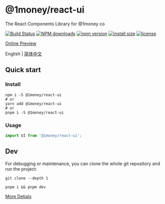 # @1money/react-ui
The React Components Library for @1money co

[![Build Status](https://github.com/1Money-Co/1money-react-ui/actions/workflows/cicd-npm.yml/badge.svg)](https://github.com/1Money-Co/1money-react-ui/actions/workflows/cicd-npm.yml)
[![NPM downloads](http://img.shields.io/npm/dm/%401money%2Freact-ui.svg?style=flat-square)](https://www.npmjs.com/package/@1money/react-ui)
[![npm version](https://badge.fury.io/js/%401money%2Freact-ui.svg)](https://badge.fury.io/js/%401money%2Freact-ui)
[![install size](https://packagephobia.now.sh/badge?p=%401money%2Freact-ui)](https://packagephobia.now.sh/result?p=%401money%2Freact-ui)
[![license](http://img.shields.io/npm/l/%401money%2Freact-ui.svg)](https://github.com/1money/tpls/blob/master/packages/react-ui/LICENSE)

[Online Preview](https://improved-bassoon-relkz41.pages.github.io/)

English | [简体中文](./README.zh-CN.md)

## Quick start
### Install
```shell
npm i -S @1money/react-ui
# or
yarn add @1money/react-ui
# or
pnpm i -S @1money/react-ui
```

### Usage
```js
import UI from '@1money/react-ui';
```

## Dev
For debugging or maintenance, you can clone the whole git repository and run the project:

```shell
git clone --depth 1

pnpm i && pnpm dev
```

[More Detials](./DEV.md)
